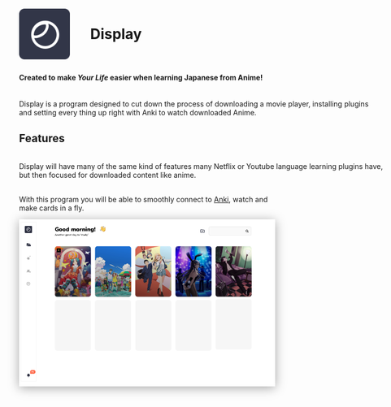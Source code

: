 <div style="display: flex; align-items: center">
    <img width=100px height=100px src="logo.png" />
    <h1 style="margin: 0; padding: 40px;">Display</h1>
</div>

####  Created to make _**Your Life**_ easier when learning Japanese from Anime!

<p style="white-space: pre;">
Display is a program designed to cut down the process of downloading a movie player, installing plugins
and setting every thing up right with Anki to watch downloaded Anime.
</p>

## Features
<p style="white-space: pre;">
Display will have many of the same kind of features many Netflix or Youtube language learning plugins have,
but then focused for downloaded content like anime.

With this program you will be able to smoothly connect to [Anki](https://apps.ankiweb.net/), watch and make cards in a fly.

<div style="box-shadow: 0 3px 20px rgba(0,0,0,0.35)">
    <img width=1000px src="homepage-screenshot.png" />
</div>
